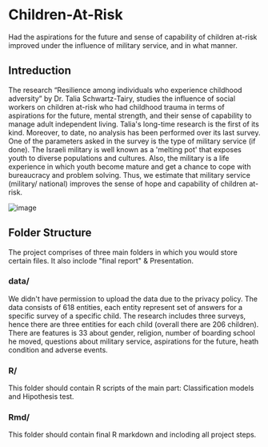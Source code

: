# Children-At-Risk

Had the aspirations for the future and sense of capability of children at-risk improved under the influence of military service, and in what manner.


## Intreduction

The research “Resilience among individuals who experience childhood adversity” by Dr. Talia Schwartz-Tairy, studies the influence of social workers on children at-risk who had childhood trauma in terms of aspirations for the future, mental strength, and their sense of capability to manage adult independent living. Talia's long-time research is the first of its kind. Moreover, to date, no analysis has been performed over its last survey.
One of the parameters asked in the survey is the type of military service (if done). The Israeli military is well known as a 'melting pot' that exposes youth to diverse populations and cultures. Also, the military is a life experience in which youth become mature and get a chance to cope with bureaucracy and problem solving. Thus, we estimate that military service (military/ national) improves the sense of hope and capability of children at-risk.

  ![image](https://user-images.githubusercontent.com/94646034/234206483-f8595b09-29df-433a-ad1b-aefa7238c748.png)




## Folder Structure

The project comprises of three main folders in which you would store certain files. It also inclode "final report" & Presentation.  

### data/

We didn't have permission to upload the data due to the privacy policy.
The data consists of 618 entities, each entity represent set of answers for a specific survey of a specific child. The research includes three surveys, hence there are three entities for each child (overall there are 206 children). There are features is 33 about gender, religion, number of boarding school he moved, questions about military service, aspirations for the future, heath condition and adverse events.


### R/

This folder should contain R scripts of the main part: Classification models and Hipothesis test.


### Rmd/

This folder should contain final R markdown and incloding all project steps.
